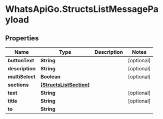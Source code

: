 # WhatsApiGo.StructsListMessagePayload

## Properties

Name | Type | Description | Notes
------------ | ------------- | ------------- | -------------
**buttonText** | **String** |  | [optional] 
**description** | **String** |  | [optional] 
**multiSelect** | **Boolean** |  | [optional] 
**sections** | [**[StructsListSection]**](StructsListSection.md) |  | 
**text** | **String** |  | [optional] 
**title** | **String** |  | [optional] 
**to** | **String** |  | 


